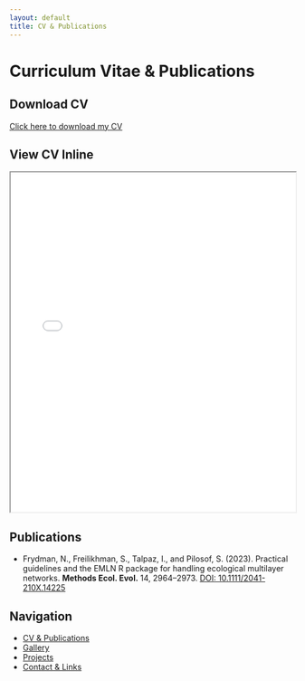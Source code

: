 ```yaml
---
layout: default
title: CV & Publications
---
```


# Curriculum Vitae & Publications

## Download CV  
[Click here to download my CV](Itamar_Talpaz___CV_for_website.pdf)

## View CV Inline  
<iframe src="Itamar_Talpaz___CV_for_website.pdf" width="100%" height="600px">
    This browser does not support PDFs. Please download the PDF to view it: 
    <a href="Itamar_Talpaz___CV_for_website.pdf">Download PDF</a>
</iframe>

## Publications  
- Frydman, N., Freilikhman, S., Talpaz, I., and Pilosof, S. (2023). Practical guidelines and the EMLN R package for handling ecological multilayer networks. **Methods Ecol. Evol.** 14, 2964–2973. [DOI: 10.1111/2041-210X.14225](https://doi.org/10.1111/2041-210X.14225)

## Navigation  
- [CV & Publications](cv.md)  
- [Gallery](gallery.md)  
- [Projects](projects.md)  
- [Contact & Links](contact.md)  